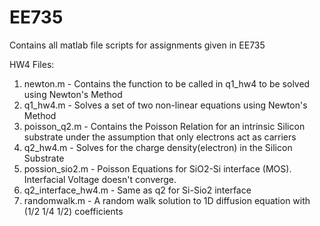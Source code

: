 # EE735
Contains all matlab file scripts for assignments given in EE735

HW4 Files:
1) newton.m - Contains the function to be called in q1_hw4 to be solved using Newton's Method
2) q1_hw4.m - Solves a set of two non-linear equations using Newton's Method
3) poisson_q2.m - Contains the Poisson Relation for an intrinsic Silicon substrate under the assumption that only electrons act as carriers
4) q2_hw4.m - Solves for the charge density(electron) in the Silicon Substrate
5) possion_sio2.m - Poisson Equations for SiO2-Si interface (MOS). Interfacial Voltage doesn't converge.
6) q2_interface_hw4.m - Same as q2 for Si-Sio2 interface
7) randomwalk.m - A random walk solution to 1D diffusion equation with (1/2 1/4 1/2) coefficients
